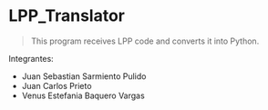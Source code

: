 # LPP_Translator

> This program receives LPP code and converts it into Python.

Integrantes:
- Juan Sebastian Sarmiento Pulido
- Juan Carlos Prieto
- Venus Estefania Baquero Vargas
